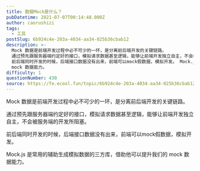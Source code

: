 ```yaml
---
title: 数据Mock是什么？
pubDatetime: 2021-07-07T00:14:48.000Z
author: caorushizi
tags:
  - 工具
postSlug: 6b924c4e-203a-4034-aa34-025b36cbab12
description: >-
  Mock 数据是前端开发过程中必不可少的一环，是分离前后端开发的关键链路。
  通过预先跟服务器端约定好的接口，模拟请求数据甚至逻辑，能够让前端开发独立自主，不会被服务端的开发所阻塞。
  前后端同时开发的时候，后端接口数据没有出来，前端可以mock假数据，模拟开发。 Mock.js 是常用的辅助生成模拟数据的三方库，借助他可以提升我们的
  mock 数据能力。
difficulty: 1
questionNumber: 430
source: https://fe.ecool.fun/topic/6b924c4e-203a-4034-aa34-025b36cbab12
---
```


Mock 数据是前端开发过程中必不可少的一环，是分离前后端开发的关键链路。

通过预先跟服务器端约定好的接口，模拟请求数据甚至逻辑，能够让前端开发独立自主，不会被服务端的开发所阻塞。

前后端同时开发的时候，后端接口数据没有出来，前端可以mock假数据，模拟开发。

Mock.js 是常用的辅助生成模拟数据的三方库，借助他可以提升我们的 mock 数据能力。
